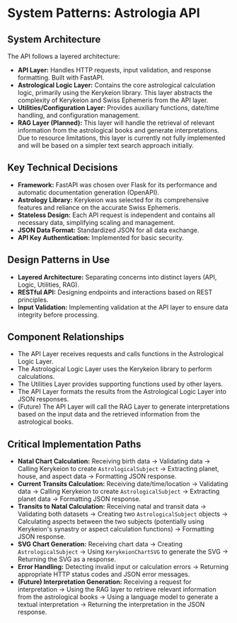 # System Patterns: Astrologia API

## System Architecture

The API follows a layered architecture:

- **API Layer:** Handles HTTP requests, input validation, and response formatting. Built with FastAPI.
- **Astrological Logic Layer:** Contains the core astrological calculation logic, primarily using the Kerykeion library. This layer abstracts the complexity of Kerykeion and Swiss Ephemeris from the API layer.
- **Utilities/Configuration Layer:** Provides auxiliary functions, date/time handling, and configuration management.
- **RAG Layer (Planned):** This layer will handle the retrieval of relevant information from the astrological books and generate interpretations. Due to resource limitations, this layer is currently not fully implemented and will be based on a simpler text search approach initially.

## Key Technical Decisions

- **Framework:** FastAPI was chosen over Flask for its performance and automatic documentation generation (OpenAPI).
- **Astrology Library:** Kerykeion was selected for its comprehensive features and reliance on the accurate Swiss Ephemeris.
- **Stateless Design:** Each API request is independent and contains all necessary data, simplifying scaling and management.
- **JSON Data Format:** Standardized JSON for all data exchange.
- **API Key Authentication:** Implemented for basic security.

## Design Patterns in Use

- **Layered Architecture:** Separating concerns into distinct layers (API, Logic, Utilities, RAG).
- **RESTful API:** Designing endpoints and interactions based on REST principles.
- **Input Validation:** Implementing validation at the API layer to ensure data integrity before processing.

## Component Relationships

- The API Layer receives requests and calls functions in the Astrological Logic Layer.
- The Astrological Logic Layer uses the Kerykeion library to perform calculations.
- The Utilities Layer provides supporting functions used by other layers.
- The API Layer formats the results from the Astrological Logic Layer into JSON responses.
- (Future) The API Layer will call the RAG Layer to generate interpretations based on the input data and the retrieved information from the astrological books.

## Critical Implementation Paths

- **Natal Chart Calculation:** Receiving birth data -> Validating data -> Calling Kerykeion to create `AstrologicalSubject` -> Extracting planet, house, and aspect data -> Formatting JSON response.
- **Current Transits Calculation:** Receiving date/time/location -> Validating data -> Calling Kerykeion to create `AstrologicalSubject` -> Extracting planet data -> Formatting JSON response.
- **Transits to Natal Calculation:** Receiving natal and transit data -> Validating both datasets -> Creating two `AstrologicalSubject` objects -> Calculating aspects between the two subjects (potentially using Kerykeion's synastry or aspect calculation functions) -> Formatting JSON response.
- **SVG Chart Generation:** Receiving chart data -> Creating `AstrologicalSubject` -> Using `KerykeionChartSVG` to generate the SVG -> Returning the SVG as a response.
- **Error Handling:** Detecting invalid input or calculation errors -> Returning appropriate HTTP status codes and JSON error messages.
- **(Future) Interpretation Generation:** Receiving a request for interpretation -> Using the RAG layer to retrieve relevant information from the astrological books -> Using a language model to generate a textual interpretation -> Returning the interpretation in the JSON response.
